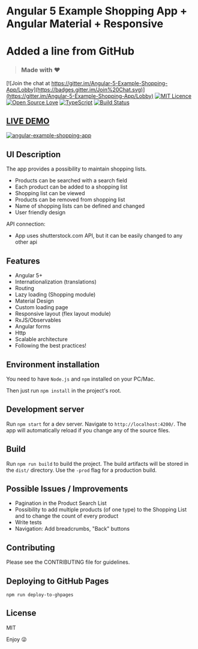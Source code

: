 # Angular 5 Example Shopping App + Angular Material + Responsive 
# Added a line from GitHub
> ### Made with :heart: 

[![Join the chat at https://gitter.im/Angular-5-Example-Shopping-App/Lobby](https://badges.gitter.im/Join%20Chat.svg)](https://gitter.im/Angular-5-Example-Shopping-App/Lobby)
[![MIT Licence](https://badges.frapsoft.com/os/mit/mit.svg?v=103)](https://opensource.org/licenses/mit-license.php)
[![Open Source Love](https://badges.frapsoft.com/os/v1/open-source.svg?v=103)](https://github.com/ellerbrock/open-source-badges/)
[![TypeScript](https://badges.frapsoft.com/typescript/love/typescript.svg?v=101)](https://github.com/ellerbrock/typescript-badges/)
[![Build Status](https://travis-ci.org/affilnost/angular5-example-shopping-app.svg?branch=master)](https://travis-ci.org/affilnost/angular5-example-shopping-app.svg?branch=master)

## [LIVE DEMO](https://affilnost.github.io/angular5-example-shopping-app/)
[![angular-example-shopping-app](https://goo.gl/kjy8Ph)](https://affilnost.github.io/angular5-example-shopping-app/)

## UI Description
The app provides a possibility to maintain shopping lists.

- Products can be searched with a search field
- Each product can be added to a shopping list
- Shopping list can be viewed
- Products can be removed from shopping list
- Name of shopping lists can be defined and changed
- User friendly design

API connection:
- App uses shutterstock.com API, but it can be easily changed to any other api

## Features
- Angular 5+
- Internationalization (translations)
- Routing
- Lazy loading (Shopping module)
- Material Design
- Custom loading page
- Responsive layout (flex layout module)
- RxJS/Observables
- Angular forms
- Http
- Scalable architecture
- Following the best practices!


## Environment installation
You need to have `Node.js` and `npm` installed on your PC/Mac.

Then just run `npm install` in the project's root.


## Development server

Run `npm start` for a dev server. Navigate to `http://localhost:4200/`. The app will automatically reload if you change any of the source files.

## Build

Run `npm run build` to build the project. The build artifacts will be stored in the `dist/` directory. Use the `-prod` flag for a production build.


## Possible Issues / Improvements
* Pagination in the Product Search List
* Possibility to add multiple products (of one type) to the Shopping List and to change the count of every product
* Write tests
* Navigation: Add breadcrumbs, "Back" buttons

## Contributing
Please see the CONTRIBUTING file for guidelines.

## Deploying to GitHub Pages
`npm run deploy-to-ghpages`

## License
MIT

Enjoy :stuck_out_tongue_winking_eye:



